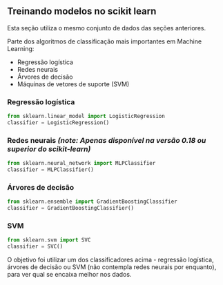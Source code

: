 ## Treinando modelos no scikit learn
Esta seção utiliza o mesmo conjunto de dados das seções anteriores.

Parte dos algoritmos de classificação mais importantes em Machine Learning:

- Regressão logística
- Redes neurais
- Árvores de decisão
- Máquinas de vetores de suporte (SVM)

### Regressão logística
```python
from sklearn.linear_model import LogisticRegression
classifier = LogisticRegression()
```

### Redes neurais _(note: Apenas disponível na versão 0.18 ou superior do scikit-learn)_
```python
from sklearn.neural_network import MLPClassifier
classifier = MLPClassifier()
```

### Árvores de decisão
```python
from sklearn.ensemble import GradientBoostingClassifier
classifier = GradientBoostingClassifier()
```

### SVM
```python
from sklearn.svm import SVC
classifier = SVC()
```

O objetivo foi utilizar um dos classificadores acima - regressão logística, árvores de decisão ou SVM (não contempla redes neurais por enquanto), para ver qual se encaixa melhor nos dados.